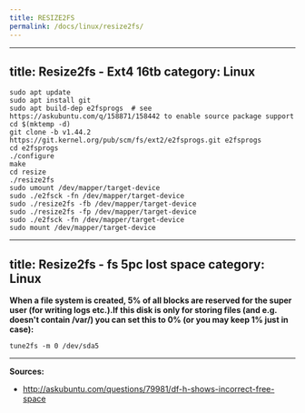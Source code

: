 ```yaml
---
title: RESIZE2FS
permalink: /docs/linux/resize2fs/
---
```

---
title: Resize2fs - Ext4 16tb
category: Linux
---

```
sudo apt update
sudo apt install git
sudo apt build-dep e2fsprogs  # see https://askubuntu.com/q/158871/158442 to enable source package support
cd $(mktemp -d)
git clone -b v1.44.2 https://git.kernel.org/pub/scm/fs/ext2/e2fsprogs.git e2fsprogs
cd e2fsprogs
./configure
make
cd resize
./resize2fs
sudo umount /dev/mapper/target-device
sudo ./e2fsck -fn /dev/mapper/target-device
sudo ./resize2fs -fb /dev/mapper/target-device
sudo ./resize2fs -fp /dev/mapper/target-device
sudo ./e2fsck -fn /dev/mapper/target-device
sudo mount /dev/mapper/target-device
```
---
title: Resize2fs - fs 5pc lost space
category: Linux
---

**When a file system is created, 5% of all blocks are reserved for the super user (for writing logs etc.).If this disk is only for storing files (and e.g. doesn't contain /var/) you can set this to 0% (or you may keep 1% just in case):**
```
tune2fs -m 0 /dev/sda5
```

***
**Sources:**
* http://askubuntu.com/questions/79981/df-h-shows-incorrect-free-space
